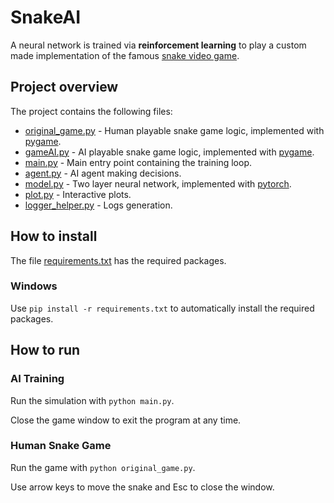 # SnakeAI
A neural network is trained via **reinforcement learning** to play a custom made implementation of the famous [snake video game](https://en.wikipedia.org/wiki/Snake_(video_game_genre)).

## Project overview
The project contains the following files:
- [original_game.py](https://github.com/fmene1/SnakeAI/blob/main/original_game.py) - Human playable snake game logic, implemented with [pygame](https://www.pygame.org/news).
- [gameAI.py](https://github.com/fmene1/SnakeAI/blob/main/gameAI.py) - AI playable snake game logic, implemented with [pygame](https://www.pygame.org/news).
- [main.py](https://github.com/fmene1/SnakeAI/blob/main/main.py) - Main entry point containing the training loop.
- [agent.py](https://github.com/fmene1/SnakeAI/blob/main/agent.py) - AI agent making decisions.
- [model.py](https://github.com/fmene1/SnakeAI/blob/main/model.py) - Two layer neural network, implemented with [pytorch](https://pytorch.org/).
- [plot.py](https://github.com/fmene1/SnakeAI/blob/main/plot.py) - Interactive plots.
- [logger_helper.py](https://github.com/fmene1/SnakeAI/blob/main/logger_helper.py) - Logs generation.

## How to install
The file [requirements.txt](https://github.com/fmene1/SnakeAI/blob/main/requirements.txt) has the required packages.

### Windows
Use `pip install -r requirements.txt` to automatically install the required packages.

## How to run
### AI Training
Run the simulation with `python main.py`.

Close the game window to exit the program at any time.
### Human Snake Game
Run the game with `python original_game.py`.

Use arrow keys to move the snake and Esc to close the window.
